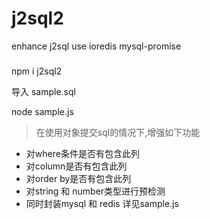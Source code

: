 # j2sql2
enhance j2sql use ioredis mysql-promise

###
npm i j2sql2

导入 sample.sql

node sample.js


> 在使用对象提交sql的情况下,增强如下功能
* 对where条件是否有包含此列
* 对column是否有包含此列
* 对order by是否有包含此列
* 对string 和 number类型进行预检测
* 同时封装mysql 和 redis 详见sample.js